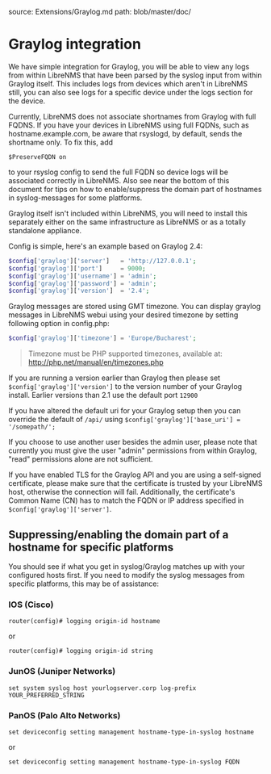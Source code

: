 source: Extensions/Graylog.md
path: blob/master/doc/
# Graylog integration

We have simple integration for Graylog, you will be able to view any logs from within LibreNMS that have been parsed by the syslog input from within
Graylog itself. This includes logs from devices which aren't in LibreNMS still, you can also see logs for a specific device under the logs section
for the device.

Currently, LibreNMS does not associate shortnames from Graylog with full FQDNS. If you have your devices in LibreNMS using full FQDNs, such as hostname.example.com, be aware that rsyslogd, by default, sends the shortname only. To fix this, add

`$PreserveFQDN on`

to your rsyslog config to send the full FQDN so device logs will be associated correctly in LibreNMS. Also see near the bottom of this document for tips on how to enable/suppress the domain part of hostnames in syslog-messages for some platforms.

Graylog itself isn't included within LibreNMS, you will need to install this separately either on the same infrastructure as LibreNMS or as a totally
standalone appliance.

Config is simple, here's an example based on Graylog 2.4:

```php
$config['graylog']['server']   = 'http://127.0.0.1';
$config['graylog']['port']     = 9000;
$config['graylog']['username'] = 'admin';
$config['graylog']['password'] = 'admin';
$config['graylog']['version']  = '2.4';
```

Graylog messages are stored using GMT timezone. You can display graylog messages in LibreNMS webui using your desired timezone by setting following option in config.php:

```php
$config['graylog']['timezone'] = 'Europe/Bucharest';
```
> Timezone must be PHP supported timezones, available at: <a href="http://php.net/manual/en/timezones.php">http://php.net/manual/en/timezones.php</a>

If you are running a version earlier than Graylog then please set `$config['graylog']['version']` to the version 
number of your Graylog install. Earlier versions than 2.1 use the default port `12900` 

If you have altered the default uri for your Graylog setup then you can override the default of `/api/` using 
`$config['graylog']['base_uri'] = '/somepath/';`

If you choose to use another user besides the admin user, please note that currently you must give the user "admin" permissions from within Graylog, "read" permissions alone are not sufficient.

If you have enabled TLS for the Graylog API and you are using a self-signed certificate, please make sure that the certificate is trusted by your LibreNMS host, otherwise the connection will fail.
Additionally, the certificate's Common Name (CN) has to match the FQDN or IP address specified in `$config['graylog']['server']`.

## Suppressing/enabling the domain part of a hostname for specific platforms
You should see if what you get in syslog/Graylog matches up with your configured hosts first. If you need to modify the syslog messages from specific platforms, this may be of assistance:

### IOS (Cisco)
```
router(config)# logging origin-id hostname
```
or
```
router(config)# logging origin-id string
```

### JunOS (Juniper Networks)
```
set system syslog host yourlogserver.corp log-prefix YOUR_PREFERRED_STRING
```

### PanOS (Palo Alto Networks)
```
set deviceconfig setting management hostname-type-in-syslog hostname
```
or

```
set deviceconfig setting management hostname-type-in-syslog FQDN
```



